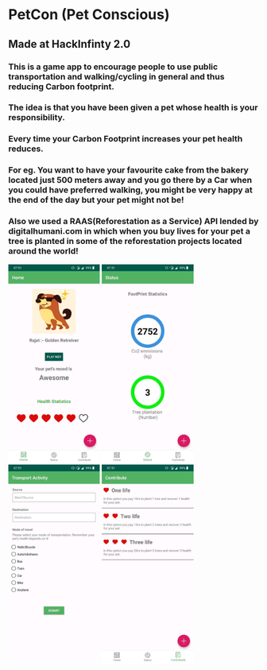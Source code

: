 # PetCon (Pet Conscious)

## Made at HackInfinty 2.0

### This is a game app to encourage people to use public transportation and walking/cycling in general and thus reducing Carbon footprint.

### The idea is that you have been given a pet whose health is your responsibility. 

### Every time your Carbon Footprint increases your pet health reduces. 

### For eg. You want to have your favourite cake from the bakery located just 500 meters away and you go there by a Car when you could have preferred walking, you might be very happy at the end of the day but your pet might not be!

### Also we used a RAAS(Reforestation as a Service) API lended by digitalhumani.com in which when you buy lives for your pet a tree is planted in some of the reforestation projects located around the world!

<img src="/imgs/Home.jpg" height="400">
<img src="/imgs/Stats.jpg" height="400">
<img src="/imgs/Form.jpg" height="400">
<img src="/imgs/Contri.jpg" height="400">
